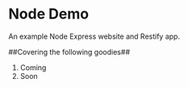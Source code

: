 Node Demo
====

An example Node Express website and Restify app.

##Covering the following goodies##

1. Coming
2. Soon